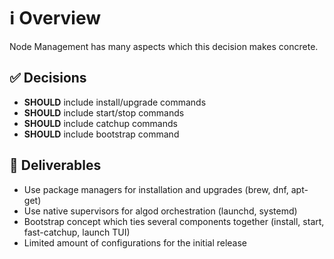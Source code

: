 # ℹ️ Overview

Node Management has many aspects which this decision makes concrete.

## ✅ Decisions

- **SHOULD** include install/upgrade commands  
- **SHOULD** include start/stop commands
- **SHOULD** include catchup commands
- **SHOULD** include bootstrap command

## 🔨 Deliverables

- Use package managers for installation and upgrades (brew, dnf, apt-get)
- Use native supervisors for algod orchestration (launchd, systemd)
- Bootstrap concept which ties several components together (install, start, fast-catchup, launch TUI)
- Limited amount of configurations for the initial release